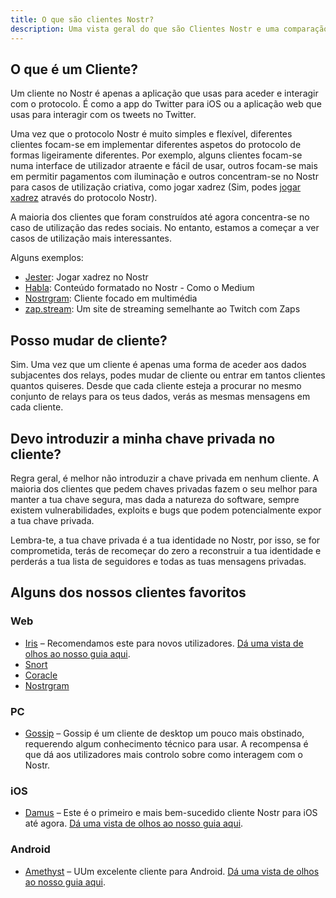 ```yaml
---
title: O que são clientes Nostr?
description: Uma vista geral do que são Clientes Nostr e uma comparação de alguns dos nossos favoritos.
---
```


## O que é um Cliente?

Um cliente no Nostr é apenas a aplicação que usas para aceder e interagir com o protocolo. É como a app do Twitter para iOS ou a aplicação web que usas para interagir com os tweets no Twitter.

Uma vez que o protocolo Nostr é muito simples e flexível, diferentes clientes focam-se em implementar diferentes aspetos do protocolo de formas ligeiramente diferentes. Por exemplo, alguns clientes focam-se numa interface de utilizador atraente e fácil de usar, outros focam-se mais em permitir pagamentos com iluminação e outros concentram-se no Nostr para casos de utilização criativa, como jogar xadrez (Sim, podes [jogar xadrez](https://jesterui.github.io?utm_source=nostr.how&ref=nostr.how) através do protocolo Nostr).

A maioria dos clientes que foram construídos até agora concentra-se no caso de utilização das redes sociais. No entanto, estamos a começar a ver casos de utilização mais interessantes.

Alguns exemplos:

-   [Jester](https://jesterui.github.io?utm_source=nostr.how&ref=nostr.how): Jogar xadrez no Nostr
-   [Habla](https://habla.news?utm_source=nostr.how&ref=nostr.how): Conteúdo formatado no Nostr - Como o Medium
-   [Nostrgram](https://nostrgram.co?utm_source=nostr.how&ref=nostr.how): Cliente focado em multimédia
-   [zap.stream](https://zap.stream/): Um site de streaming semelhante ao Twitch com Zaps

## Posso mudar de cliente?

Sim. Uma vez que um cliente é apenas uma forma de aceder aos dados subjacentes dos relays, podes mudar de cliente ou entrar em tantos clientes quantos quiseres. Desde que cada cliente esteja a procurar no mesmo conjunto de relays para os teus dados, verás as mesmas mensagens em cada cliente.

## Devo introduzir a minha chave privada no cliente?

Regra geral, é melhor não introduzir a chave privada em nenhum cliente. A maioria dos clientes que pedem chaves privadas fazem o seu melhor para manter a tua chave segura, mas dada a natureza do software, sempre existem vulnerabilidades, exploits e bugs que podem potencialmente expor a tua chave privada.

Lembra-te, a tua chave privada é a tua identidade no Nostr, por isso, se for comprometida, terás de recomeçar do zero a reconstruir a tua identidade e perderás a tua lista de seguidores e todas as tuas mensagens privadas.

## Alguns dos nossos clientes favoritos

### Web

-   [Iris](https://iris.to?utm_source=nostr.how&ref=nostr.how) –  Recomendamos este para novos utilizadores. [Dá uma vista de olhos ao nosso guia aqui](/pt/guides/iris).
-   [Snort](https://snort.social?utm_source=nostr.how&ref=nostr.how)
-   [Coracle](https://coracle.social?utm_source=nostr.how&ref=nostr.how)
-   [Nostrgram](https://nostrgram.co?utm_source=nostr.how&ref=nostr.how)

### PC

-   [Gossip](https://www.github.com/mikedilger/gossip) – Gossip é um cliente de desktop um pouco mais obstinado, requerendo algum conhecimento técnico para usar. A recompensa é que dá aos utilizadores mais controlo sobre como interagem com o Nostr.

### iOS

-   [Damus](https://apps.apple.com/app/damus/id1628663131) – Este é o primeiro e mais bem-sucedido cliente Nostr para iOS até agora. [Dá uma vista de olhos ao nosso guia aqui](/pt/guides/damus).

### Android

-   [Amethyst](https://play.google.com/store/apps/details?id=com.vitorpamplona.amethyst) – UUm excelente cliente para Android. [Dá uma vista de olhos ao nosso guia aqui](/pt/guides/amethyst).
